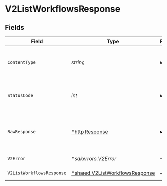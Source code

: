 # V2ListWorkflowsResponse


## Fields

| Field                                                                                    | Type                                                                                     | Required                                                                                 | Description                                                                              |
| ---------------------------------------------------------------------------------------- | ---------------------------------------------------------------------------------------- | ---------------------------------------------------------------------------------------- | ---------------------------------------------------------------------------------------- |
| `ContentType`                                                                            | *string*                                                                                 | :heavy_check_mark:                                                                       | HTTP response content type for this operation                                            |
| `StatusCode`                                                                             | *int*                                                                                    | :heavy_check_mark:                                                                       | HTTP response status code for this operation                                             |
| `RawResponse`                                                                            | [*http.Response](https://pkg.go.dev/net/http#Response)                                   | :heavy_check_mark:                                                                       | Raw HTTP response; suitable for custom response parsing                                  |
| `V2Error`                                                                                | **sdkerrors.V2Error*                                                                     | :heavy_minus_sign:                                                                       | General error                                                                            |
| `V2ListWorkflowsResponse`                                                                | [*shared.V2ListWorkflowsResponse](../../../pkg/models/shared/v2listworkflowsresponse.md) | :heavy_minus_sign:                                                                       | List of workflows                                                                        |